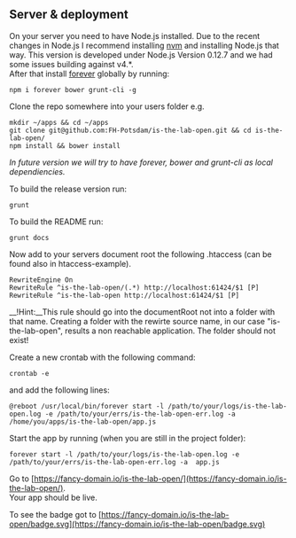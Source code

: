 ## Server & deployment   

On your server you need to have Node.js installed. Due to the recent changes in Node.js I recommend installing [nvm](https://github.com/creationix/nvm) and installing Node.js that way. This version is developed under Node.js Version 0.12.7 and we had some issues building against v4.\*.  
After that install [forever](https://github.com/foreverjs/forever) globally by running:  

    npm i forever bower grunt-cli -g  

Clone the repo somewhere into your users folder e.g.  

    mkdir ~/apps && cd ~/apps
    git clone git@github.com:FH-Potsdam/is-the-lab-open.git && cd is-the-lab-open/
    npm install && bower install

_In future version we will try to have forever, bower and grunt-cli as local dependiencies._  

To build the release version run:  

    grunt  

To build the README run:  

    grunt docs  

Now add to your servers document root the following .htaccess (can be found also in htaccess-example). 

    RewriteEngine On
    RewriteRule ^is-the-lab-open/(.*) http://localhost:61424/$1 [P]
    RewriteRule ^is-the-lab-open http://localhost:61424/$1 [P]

__!Hint:__This rule should go into the documentRoot not into a folder with that name.
Creating a folder with the rewirte source name, in our case "is-the-lab-open", results a non reachable application. The folder should not exist!  

Create a new crontab with the following command:  

    crontab -e

and add the following lines:  

    @reboot /usr/local/bin/forever start -l /path/to/your/logs/is-the-lab-open.log -e /path/to/your/errs/is-the-lab-open-err.log -a  /home/you/apps/is-the-lab-open/app.js  

Start the app by running (when you are still in the project folder):  

    forever start -l /path/to/your/logs/is-the-lab-open.log -e /path/to/your/errs/is-the-lab-open-err.log -a  app.js

Go to [https://fancy-domain.io/is-the-lab-open/](https://fancy-domain.io/is-the-lab-open/).  
Your app should be live.  

To see the badge got to [https://fancy-domain.io/is-the-lab-open/badge.svg](https://fancy-domain.io/is-the-lab-open/badge.svg)  




